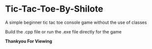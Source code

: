 # Tic-Tac-Toe-By-Shilote
A simple beginner tic tac toe console game without the use of classes 

Build the .cpp file or run the .exe file directly for the game 

**Thankyou For Viewing**
